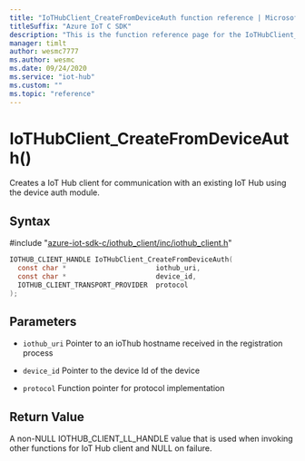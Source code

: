 ```yaml
---                             
title: "IoTHubClient_CreateFromDeviceAuth function reference | Microsoft Docs" 
titleSuffix: "Azure IoT C SDK"            
description: "This is the function reference page for the IoTHubClient_CreateFromDeviceAuth() function in the Azure IoT C SDK. This SDK is used with Azure IoT Hub and Azure IoT Hub Device Provisioning Service"            
manager: timlt                 
author: wesmc7777              
ms.author: wesmc               
ms.date: 09/24/2020                    
ms.service: "iot-hub"             
ms.custom: ""                
ms.topic: "reference"        
---                            
```


# IoTHubClient_CreateFromDeviceAuth()

Creates a IoT Hub client for communication with an existing IoT Hub using the device auth module.

## Syntax

\#include "[azure-iot-sdk-c/iothub_client/inc/iothub_client.h](../iothub-client-h.md)"  
```C
IOTHUB_CLIENT_HANDLE IoTHubClient_CreateFromDeviceAuth(
  const char *                      iothub_uri,
  const char *                      device_id,
  IOTHUB_CLIENT_TRANSPORT_PROVIDER  protocol
);
```

## Parameters
* `iothub_uri` Pointer to an ioThub hostname received in the registration process 

* `device_id` Pointer to the device Id of the device 

* `protocol` Function pointer for protocol implementation

## Return Value
A non-NULL IOTHUB_CLIENT_LL_HANDLE value that is used when invoking other functions for IoT Hub client and NULL on failure.

